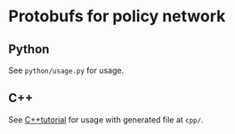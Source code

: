# Protobufs for policy network

## Python
See `python/usage.py` for usage.

## C++
See [C++tutorial](https://developers.google.com/protocol-buffers/docs/cpptutorial) for usage with generated file at `cpp/`.
